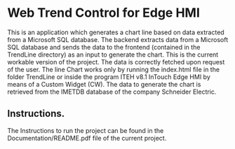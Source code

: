 # Web Trend Control for Edge HMI
This is an application which generates a chart line based on data extracted from a Microsoft SQL database.  The backend extracts data from a Microsoft SQL database and sends the data to the frontend (contained in the TrendLine directory) as an input to generate the chart. This is the current workable version of the project. The data is correctly fetched upon request of the user. The line Chart works only by running the index.html file in the folder TrendLine or inside the program ITEH v8.1 InTouch Edge HMI by means of a Custom Widget (CW). The data to generate the chart is retrieved from the IMETDB database of the company Schneider Electric. 

## Instructions.
The Instructions to run the project can be found in the Documentation/README.pdf file of the current project.